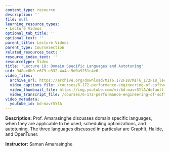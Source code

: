 ```yaml
---
content_type: resource
description: ''
file: null
learning_resource_types:
- Lecture Videos
optional_tab_title: ''
optional_text: ''
parent_title: Lecture Videos
parent_type: CourseSection
related_resources_text: ''
resource_index_text: ''
resourcetype: Video
title: 'Lecture 18: Domain Specific Languages and Autotuning'
uid: 948ae0b9-e679-e332-4a4a-5d0a9251c4e6
video_files:
  archive_url: https://archive.org/download/MIT6.172F18/MIT6_172F18_lecture_18_300k.mp4
  video_captions_file: /courses/6-172-performance-engineering-of-software-systems-fall-2018/b7bd4ca4ca245c688cd5f8c759298025_bd-mavr5YlA.vtt
  video_thumbnail_file: https://img.youtube.com/vi/bd-mavr5YlA/default.jpg
  video_transcript_file: /courses/6-172-performance-engineering-of-software-systems-fall-2018/d5db55da032886d854a0e1cdea812f8c_bd-mavr5YlA.pdf
video_metadata:
  youtube_id: bd-mavr5YlA
---
```


**Description:** Prof. Amarasinghe discusses domain specific languages, when they are applicable to be used, scheduling optimizations, and autotuning. The three languages discussed in particular are GraphIt, Halide, and OpenTuner.

**Instructor:** Saman Amarasinghe